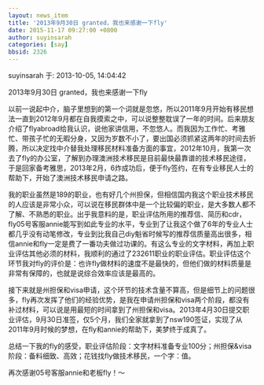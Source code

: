 ```yaml
---
layout: news_item
title: '2013年9月30日 granted，我也来感谢一下fly'
date: 2015-11-17 09:27:00 +0800
author: suyinsarah
categories: [say]
bbsid: 2326
---
```


suyinsarah 于: 2013-10-05, 14:04:42

2013年9月30日 granted，我也来感谢一下fly

以前一说起中介，脑子里想到的第一个词就是忽悠，所以2011年9月开始有移民想法一直到2012年9月都在自我摸索之中，可以说整整耽误了一年的时间。后来朋友介绍了flyabroad给我认识，说他家讲信用，不忽悠人。而我因为工作忙、考雅忙、带孩子忙的无暇分身，又因为岁数不小了，要出国必须抓紧这两年的时间去折腾，所以决定找中介替我处理移民材料准备方面的事宜，2012年10月，我第一次去了fly的办公室，了解到办理澳洲技术移民是目前最快最靠谱的技术移民途径，于是回家备考雅思，2013年2月，6炸成功后，便于fly签约，在有专业移民人士的帮助下，开始了澳洲技术移民申请之路。

我的职业虽然是189的职业，也有好几个州担保，但相信国内我这个职业技术移民的人应该是非常小众，可以说在移民群体中是一个比较偏的职业，是大多数人都不了解、不熟悉的职业。出乎我意料的是，职业评估所用的推荐信、简历和cdr，fly05号客服annie能写到如此专业的水平，专业到了让我这个做了6年的专业人士都几乎没有动笔修改，专业到比我自己diy魁省时候写的推荐信质量高出很多，相信annie和fly一定是费了一番功夫做过功课的。有这么专业的文字材料，再加上职业评估其他必须的材料，我顺利的通过了232611职业的职业评估。职业评估这个环节我对fly的评价是：也许fly做材料的速度不是最快的，但他们做的材料质量是非常有保障的，也就是说综合效率应该是最高的。

接下来就是州担保和visa申请，这个环节的技术含量不算高，但是细节上的问题很多，fly再次发挥了他们的经验优势，是我在申请州担保和visa两个阶段，都没有补过材料，可以说是用最短的时间拿到了州担保和visa。2013年4月30日提交职业评估，9月30日准签，仅5个月，我们全家就拿到了nsw190签证，实现了从2011年9月时候的梦想，在fly和annie的帮助下，美梦终于成真了。

总结一下我的fly的感受，职业评估阶段：文字材料准备专业100分；州担保&visa阶段：备料细致、高效；花钱找fly做技术移民，一个字：值。

再次感谢05号客服annie和老板fly！～


